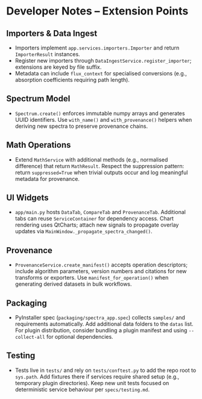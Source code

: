 # Developer Notes – Extension Points

## Importers & Data Ingest
- Importers implement `app.services.importers.Importer` and return `ImporterResult` instances.
- Register new importers through `DataIngestService.register_importer`; extensions are keyed by file suffix.
- Metadata can include `flux_context` for specialised conversions (e.g., absorption coefficients requiring path length).

## Spectrum Model
- `Spectrum.create()` enforces immutable numpy arrays and generates UUID identifiers. Use `with_name()` and `with_provenance()` helpers when deriving new spectra to preserve provenance chains.

## Math Operations
- Extend `MathService` with additional methods (e.g., normalised difference) that return `MathResult`. Respect the suppression pattern: return `suppressed=True` when trivial outputs occur and log meaningful metadata for provenance.

## UI Widgets
- `app/main.py` hosts `DataTab`, `CompareTab` and `ProvenanceTab`. Additional tabs can reuse `ServiceContainer` for dependency access. Chart rendering uses QtCharts; attach new signals to propagate overlay updates via `MainWindow._propagate_spectra_changed()`.

## Provenance
- `ProvenanceService.create_manifest()` accepts operation descriptors; include algorithm parameters, version numbers and citations for new transforms or exporters. Use `manifest_for_operation()` when generating derived datasets in bulk workflows.

## Packaging
- PyInstaller spec (`packaging/spectra_app.spec`) collects `samples/` and requirements automatically. Add additional data folders to the `datas` list. For plugin distribution, consider bundling a plugin manifest and using `--collect-all` for optional dependencies.

## Testing
- Tests live in `tests/` and rely on `tests/conftest.py` to add the repo root to `sys.path`. Add fixtures there if services require shared setup (e.g., temporary plugin directories). Keep new unit tests focused on deterministic service behaviour per `specs/testing.md`.
